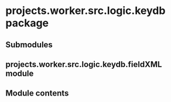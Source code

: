 # projects.worker.src.logic.keydb package

## Submodules

## projects.worker.src.logic.keydb.fieldXML module

## Module contents
